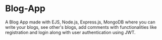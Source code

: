 # Blog-App
A Blog App made with EJS, Node.js, Express.js, MongoDB where you can write your blogs, see other's blogs, add comments with functionalities like registration and login along with user authentication using JWT.
